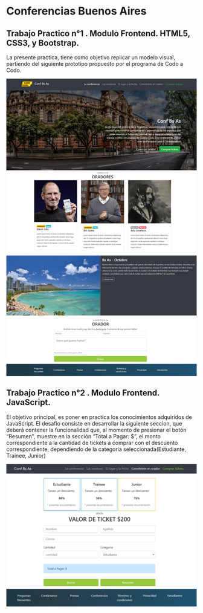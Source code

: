 # Conferencias Buenos Aires 

## Trabajo Practico n°1 . Modulo Frontend. HTML5, CSS3, y Bootstrap.

La presente practica, tiene como objetivo replicar un modelo visual, partiendo del siguiente prototipo propuesto por el programa de Codo a Codo.

<img src="assets/media/final_front_2021.jpg">

## Trabajo Practico n°2 . Modulo Frontend. JavaScript.
El objetivo principal, es poner en practica los conocimientos adquiridos de JavaScript. 
El desafio consiste en desarrollar la siguiente seccion, que deberá contener la funcionalidad que, al momento de presionar el botón “Resumen”, muestre en la sección “Total a Pagar: $”, el monto correspondiente a la cantidad de tickets a comprar con el descuento correspondiente, dependiendo de la categoría seleccionada(Estudiante, Trainee, Junior)

<img src="assets/media/Final_js.png">
